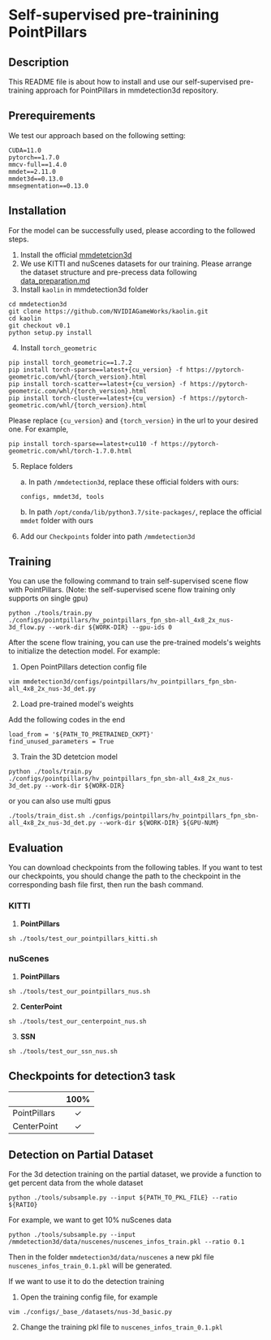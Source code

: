 # Self-supervised pre-trainining PointPillars

## Description

This README file is about how to install and use our self-supervised pre-training approach for PointPillars in mmdetection3d repository.

## Prerequirements

We test our approach based on the following setting:

```
CUDA=11.0
pytorch==1.7.0
mmcv-full==1.4.0
mmdet==2.11.0
mmdet3d==0.13.0
mmsegmentation==0.13.0
```

## Installation

For the model can be successfully used, please according to the followed steps.
1. Install the official [mmdetetcion3d](https://github.com/open-mmlab/mmdetection3d/blob/master/docs/en/getting_started.md)
2. We use KITTI and nuScenes datasets for our training. Please arrange the dataset structure and pre-precess data following [data_preparation.md](https://github.com/open-mmlab/mmdetection3d/blob/v1.0.0.dev0/docs/en/data_preparation.md)
3. Install `kaolin` in mmdetection3d folder
```
cd mmdetection3d
git clone https://github.com/NVIDIAGameWorks/kaolin.git
cd kaolin
git checkout v0.1
python setup.py install
```
4. Install `torch_geometric`

```
pip install torch_geometric==1.7.2
pip install torch-sparse==latest+{cu_version} -f https://pytorch-geometric.com/whl/{torch_version}.html
pip install torch-scatter==latest+{cu_version} -f https://pytorch-geometric.com/whl/{torch_version}.html
pip install torch-cluster==latest+{cu_version} -f https://pytorch-geometric.com/whl/{torch_version}.html
```
Please replace `{cu_version}` and `{torch_version}` in the url to your desired one.
For example,
    
```
pip install torch-sparse==latest+cu110 -f https://pytorch-geometric.com/whl/torch-1.7.0.html
```

5. Replace folders 

    a. In path `/mmdetection3d`, replace these official folders with ours:
    ```
    configs, mmdet3d, tools
    ```
    b. In path `/opt/conda/lib/python3.7/site-packages/`, replace the official `mmdet` folder with ours

6. Add our `Checkpoints` folder into path `/mmdetection3d`

## Training

You can use the following command to train self-supervised scene flow with PointPillars. (Note: the self-supervised scene flow training only supports on single gpu)
```
python ./tools/train.py ./configs/pointpillars/hv_pointpillars_fpn_sbn-all_4x8_2x_nus-3d_flow.py --work-dir ${WORK-DIR} --gpu-ids 0
```
After the scene flow training, you can use the pre-trained models's weights to initialize the detection model. For example:

1. Open PointPillars detection config file
```
vim mmdetection3d/configs/pointpillars/hv_pointpillars_fpn_sbn-all_4x8_2x_nus-3d_det.py
```

2. Load pre-trained model's weights

Add the following codes in the end
```
load_from = '${PATH_TO_PRETRAINED_CKPT}'
find_unused_parameters = True
```

3. Train the 3D detetcion model
```
python ./tools/train.py ./configs/pointpillars/hv_pointpillars_fpn_sbn-all_4x8_2x_nus-3d_det.py --work-dir ${WORK-DIR}
```
or you can also use multi gpus
```
./tools/train_dist.sh ./configs/pointpillars/hv_pointpillars_fpn_sbn-all_4x8_2x_nus-3d_det.py --work-dir ${WORK-DIR} ${GPU-NUM}
```

## Evaluation

You can download checkpoints from the following tables. If you want to test our checkpoints, you should change the path to the checkpoint in the corresponding bash file first, then run the bash command.  

### KITTI
1. **PointPillars**

`sh ./tools/test_our_pointpillars_kitti.sh`

### nuScenes

1. **PointPillars**

`sh ./tools/test_our_pointpillars_nus.sh`

2. **CenterPoint**

`sh ./tools/test_our_centerpoint_nus.sh`

3. **SSN**

`sh ./tools/test_our_ssn_nus.sh`

## Checkpoints for detection3 task
|     |100%|
|-----|:--:|
|PointPillars|✓|(https://drive.google.com/file/d/1aRwCMz6QnLbqjGB5xmc8AWOdn6a-wMl-/view?usp=sharing)
|CenterPoint|✓|(https://drive.google.com/file/d/185P1uL5aCjVLn6pt0DijRzvQE10vZdiU/view?usp=sharing)
<!-- ## Checkpoints for Detection Task -->
<!-- |             | 1% |2.5%|5%|10%|20%|100%| -->
<!-- |-------------|:--:|:--:|:--:|:---:|:---:|:---:| -->
<!-- |PointPillars | ✗         | [✓](https://drive.google.com/file/d/1zgBBBnQnLYBApKDhOBY1CSbmKmLY4r92/view?usp=sharing)            | ✗           | [✓](https://drive.google.com/file/d/1VnXdBtTPjnctHXIdf_pVH0DtV9AamnJN/view?usp=sharing)      | [✓](https://drive.google.com/file/d/1Zynqsel-iD4h7GS2QLOUcGmcI_Lohyuz/view?usp=sharing)    | [✓](https://drive.google.com/file/d/1aRwCMz6QnLbqjGB5xmc8AWOdn6a-wMl-/view?usp=sharing)| -->
<!-- |w at| ✗ | [✓](https://drive.google.com/file/d/1gPud-dwWXUHEVJufZsMGwH2K0PCntmdi/view?usp=sharing) | [✓](https://drive.google.com/file/d/1jcxXbFY_bPG46TgynnHoy4UCI1_FpnO_/view?usp=sharing) | [✓](https://drive.google.com/file/d/1N8vGy1Cz1zhKlhlWyyo2zrgtIvf1-APL/view?usp=sharing) | [✓](https://drive.google.com/file/d/1Fc1ldlQm099Vfx4agWlULc3gq6gKYdf1/view?usp=sharing) | ✗ | -->
<!-- |CenterPoint | ✗         | [✓](https://drive.google.com/file/d/10tSDAGkdK5PEkcHajNuluR8c9ddnyc7_/view?usp=sharing)            | [✓](https://drive.google.com/file/d/1dWwFs0pcG1a3L6WV97v6x0nu2yFD-5HD/view?usp=sharing)           | [✓](https://drive.google.com/file/d/1031ZhfeIG7MCDxjGz5nHqxjCvcyAiYiy/view?usp=sharing)      | ✗   | ✓    | -->
<!-- |w at| ✗ | [✓](https://drive.google.com/file/d/1ho4eHqfKX4rH9pW5PEeZon0knyxvVRph/view?usp=sharing) | ✗ | ✗ | ✗ | ✗ | -->
<!-- |SSN          | [✓](https://drive.google.com/file/d/1hGyMZAvXFPX0g9eImHDs3OnzUor7yzVr/view?usp=sharing)| [✓](https://drive.google.com/file/d/1JAB4D7c2saVTXdw7QBhZ8Jvz44nqsvvK/view?usp=sharing)| [✓](https://drive.google.com/file/d/1VUcW0MOY50KZTc4faEmQYRJqk5_Djsg5/view?usp=sharing)| [✓](https://drive.google.com/file/d/1jMyWkCqBcZ1kiOasburm9QfbqhGYBMv4/view?usp=sharing)      | ✗   | ✗    | -->
<!-- |w at| [✓](https://drive.google.com/file/d/16eLMag6qa7QyKzQTajo3AvNFidW9WlYM/view?usp=sharing) | [✓](https://drive.google.com/file/d/1s74rI84wf5XE5s-eUD7_8Y7dR1RNPJ72/view?usp=sharing) | [✓](https://drive.google.com/file/d/10A1OVQR4Kp_gsi95ZE4GBmbgOIbHfLPb/view?usp=sharing) | [✓](https://drive.google.com/file/d/1THIi-db3OWm_8rD_TssaqM7nrxZkYvFk/view?usp=sharing) | ✗ | ✗ | -->

## Detection on Partial Dataset

For the 3d detection training on the partial dataset, we provide a function to get percent data from the whole dataset
```
python ./tools/subsample.py --input ${PATH_TO_PKL_FILE} --ratio ${RATIO}
```
For example, we want to get 10% nuScenes data
```
python ./tools/subsample.py --input /mmdetection3d/data/nuscenes/nuscenes_infos_train.pkl --ratio 0.1
```
Then in the folder `mmdetection3d/data/nuscenes` a new pkl file `nuscenes_infos_train_0.1.pkl` will be generated.

If we want to use it to do the detection training

1. Open the training config file, for example
```
vim ./configs/_base_/datasets/nus-3d_basic.py
```
2. Change the training pkl file to `nuscenes_infos_train_0.1.pkl`

